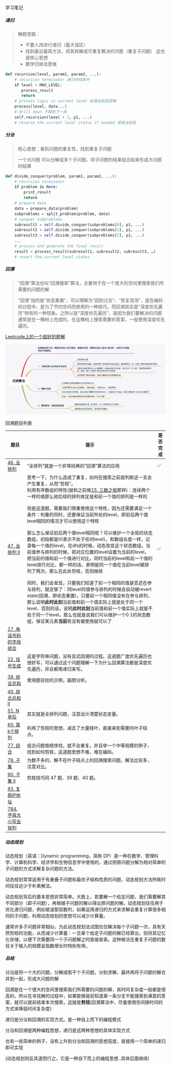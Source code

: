 学习笔记

##### 递归

> 解题思路：
>
> - 不要人肉进行递归（最大误区）  
> - 找到最近最简方法，将其拆解成可重复解决的问题（重复子问题）  这也是核心思想
> - 数学归纳法思维

```python
def recursion(level, param1, param2, ...): 
    # recursion terminator 递归终结条件
    if level > MAX_LEVEL: 
	   process_result 
	   return 
    # process logic in current level 处理当前层逻辑
    process(level, data...) 
    # drill down 下探到下一层
    self.recursion(level + 1, p1, ...) 
    # reverse the current level status if needed 清理当前层
```



##### 分治

> 核心思想：看到问题的重复性，找到重复子问题
>
> 一个大问题 可以分解成多个子问题，将子问题的结果组合起来形成大问题的结果

```python
def divide_conquer(problem, param1, param2, ...): 
	# recursion terminator 
	if problem is None: 
 		print_result 
		return
	# prepare data 
 	data = prepare_data(problem) 
 	subproblems = split_problem(problem, data) 
	# conquer subproblems 
 	subresult1 = self.divide_conquer(subproblems[0], p1, ...) 
 	subresult2 = self.divide_conquer(subproblems[1], p1, ...) 
 	subresult3 = self.divide_conquer(subproblems[2], p1, ...) 
	...
	# process and generate the final result 
	result = process_result(subresult1, subresult2, subresult3, …) 
	# revert the current level states
```

##### 回溯

> “回溯”算法也叫“回溯搜索”算法，主要用于在一个庞大的空间里搜索我们所需要的问题的解
>
> “回溯”指的是“状态重置”，可以理解为“回到过去”、“恢复现场”，是在编码的过程中，是为了节约空间而使用的一种技巧。而回溯其实是“深度优先遍历”特有的一种现象。之所以是“深度优先遍历”，是因为我们要解决的问题通常是在一棵树上完成的，在这棵树上搜索需要的答案，一般使用深度优先遍历。
>

[Leetcode上的一个超好的题解](<https://leetcode-cn.com/problems/permutations/solution/hui-su-suan-fa-python-dai-ma-java-dai-ma-by-liweiw/>)

![](./resources/回溯算法.png)

回溯题目列表

| 题目                                                         | 提示                                                         | 是否完成 |
| ------------------------------------------------------------ | ------------------------------------------------------------ | -------- |
| [46. 全排列](https://leetcode-cn.com/problems/permutations/) | “全排列”就是一个非常经典的“回溯”算法的应用                   | ✅        |
| [47. 全排列 II](https://leetcode-cn.com/problems/permutations-ii/) | 思考一下，为什么造成了重复，如何在搜索之前就判断这一支会产生重复，从而“剪枝”。<br />利用有序数组的特性(就和之前做[15. 三数之和](https://leetcode-cn.com/problems/3sum/)那样)：连续两个一样的值那么他后续的排列肯定是和前一个值的排列是一样的<br /><br />但是这道题，需要我们慎重使用这个特性，因为还需要满足一个条件：判重的同时，还要保证当前所处的level，即前后两个值level相同的情况才可以使用这个特性<br /><br />那么怎么保证前后两个值level相同呢？可以维护一个全局的状态数组，初始都是0(表示不处于任何level)，和数组长度一样，记录每一个值的level，在dfs的时候，动态改变这个状态数组，当前值参与排列的时候，把对应位置的level设置为当前的level，把当前的值和前一个值进行对比，同时当前的level和前一个值的level进行对比，都一样的话，表明是同一个值在当前level被排列了两次，那么在此处剪枝，否则继续<br /><br />同时，我们会发现，只要我们知道了前一个相同的值是否还在参与排列，就足够了：同level的值参与排列的时候会自动被revert state(回溯，即状态重置)，只要前一个相同值没有在参与排列，那么说明**此时此刻**当前值和前一个值实际上就是处于同一个level，否则的话，说明**此时此刻**当前值和前一个值实际上就是不处于同一个level。那么也就是说我们可以维护一个0 1的状态数组，保证某元素**当前**有没有被使用就可以了 | ✅        |
| [17 .电话号码的字母组合](https://leetcode-cn.com/problems/letter-combinations-of-a-phone-number/) |                                                              |          |
| [22. 括号生成](https://leetcode-cn.com/problems/generate-parentheses/) | 这是字符串问题，没有显式回溯的过程。这道题广度优先遍历也很好写，可以通过这个问题理解一下为什么回溯算法都是深度优先遍历，并且都用递归来写。 |          |
| [39. 组合总和](https://leetcode-cn.com/problems/combination-sum/) | 使用题目给的示例，画图分析。                                 |          |
| [40. 组合总和 II](https://leetcode-cn.com/problems/combination-sum-ii/) |                                                              |          |
| [51. N皇后](https://leetcode-cn.com/problems/n-queens/)      | 其实就是全排列问题，注意设计清楚状态变量。                   |          |
| [60. 第k个排列](https://leetcode-cn.com/problems/permutation-sequence/) | 利用了剪枝的思想，减去了大量枝叶，直接来到需要的叶子结点。   |          |
| [77. 组合](https://leetcode-cn.com/problems/combinations/)   | 组合问题按顺序找，就不会重复。并且举一个中等规模的例子，找到如何剪枝，这道题思想不难，难在编码。 |          |
| [78. 子集](https://leetcode-cn.com/problems/subsets/)        | 为数不多的，解不在叶子结点上的回溯搜索问题。解法比较多，注意对比。 |          |
| [90. 子集 II](https://leetcode-cn.com/problems/subsets-ii/)  | 剪枝技巧同 47 题、39 题、40 题。                             |          |
| [93. 复原IP地址](https://leetcode-cn.com/problems/restore-ip-addresses/) |                                                              |          |
| [784. 字母大小写全排列](https://leetcode-cn.com/problems/letter-case-permutation/) |                                                              |          |



##### 动态规划

动态规划（英语：Dynamic programming，简称 DP）是一种在数学、管理科学、计算机科学、经济学和生物信息学中使用的，通过把原问题分解为相对简单的子问题的方式求解复杂问题的方法。

动态规划常常适用于有重叠子问题和最优子结构性质的问题，动态规划方法所耗时间往往远少于朴素解法。

动态规划背后的基本思想非常简单。大致上，若要解一个给定问题，我们需要解其不同部分（即子问题），再根据子问题的解以得出原问题的解。动态规划往往用于优化递归问题，例如斐波那契数列，如果运用递归的方式来求解会重复计算很多相同的子问题，利用动态规划的思想可以减少计算量。

通常许多子问题非常相似，为此动态规划法试图仅仅解决每个子问题一次，具有天然剪枝的功能，从而减少计算量：一旦某个给定子问题的解已经算出，则将其记忆化存储，以便下次需要同一个子问题解之时直接查表。这种做法在重复子问题的数目关于输入的规模呈指数增长时特别有用。





















##### 总结

分治是将一个大的问题，分解成若干个子问题，分别求解，最终再将子问题的解合并到一起，形成大问题的解

回溯是在一个很大的空间里搜索我们所需要的问题的解，其时间复杂度一般都是很高的，所以在寻找解的过程中，如果能够提前知道某一条分支不能搜索到满意的答案，就可以提前结束本次搜索，这就是**剪枝**(回溯算法中，尽量使用空间换时间的方式来降低时间复杂度)

递归是分治和回溯的实现方式。是一种自上而下的编程模式

分治和回溯是两种编程思想，递归是这两种思想的具体实现方式

也有一些简单的例子，没有上升到分治和回溯的思想高度，直接用一个简单的递归即可实现

(动态规划则反其道而行之，它是一种自下而上的编程思想..具体后面继续)